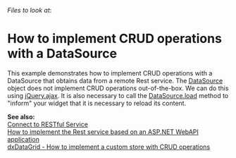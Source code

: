 <!-- default file list -->
*Files to look at*:

<!-- default file list end -->
# How to implement CRUD operations with a DataSource


<p>This example demonstrates how to implement CRUD operations with a DataSource that obtains data from a remote Rest service. The <a href="http://phonejs.devexpress.com/Documentation/ApiReference/Data/DataSource"><u>DataSource</u></a> object does not implement CRUD operations out-of-the-box. We can do this using <a href="http://api.jquery.com/jQuery.ajax/"><u>jQuery.ajax</u></a>. It is also necessary to call the <a href="http://phonejs.devexpress.com/Documentation/ApiReference/Data/DataSource/Methods#load"><u>DataSource.load</u></a> method to "inform" your widget that it is necessary to reload its content.</p>
<p><strong>See also:</strong><br /> <a href="http://phonejs.devexpress.com/Documentation/Howto/Data_Source_Examples#Data_Source_Examples_Custom_Sources_Connect_to_RESTful_Service"><u>Connect to RESTful Service</u></a><br /> <a href="https://www.devexpress.com/Support/Center/p/E4462">How to implement the Rest service based on an ASP.NET WebAPI application</a><br /><a href="https://www.devexpress.com/Support/Center/p/T137724">dxDataGrid - How to implement a custom store with CRUD operations</a> </p>

<br/>


